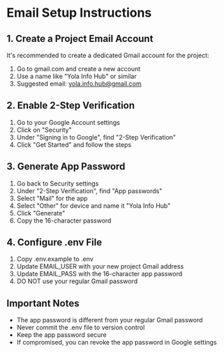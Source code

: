 # Email Setup Instructions

## 1. Create a Project Email Account

It's recommended to create a dedicated Gmail account for the project:
1. Go to gmail.com and create a new account
2. Use a name like "Yola Info Hub" or similar
3. Suggested email: yola.info.hub@gmail.com

## 2. Enable 2-Step Verification

1. Go to your Google Account settings
2. Click on "Security"
3. Under "Signing in to Google", find "2-Step Verification"
4. Click "Get Started" and follow the steps

## 3. Generate App Password

1. Go back to Security settings
2. Under "2-Step Verification", find "App passwords"
3. Select "Mail" for the app
4. Select "Other" for device and name it "Yola Info Hub"
5. Click "Generate"
6. Copy the 16-character password

## 4. Configure .env File

1. Copy .env.example to .env
2. Update EMAIL_USER with your new project Gmail address
3. Update EMAIL_PASS with the 16-character app password
4. DO NOT use your regular Gmail password

## Important Notes

- The app password is different from your regular Gmail password
- Never commit the .env file to version control
- Keep the app password secure
- If compromised, you can revoke the app password in Google settings
